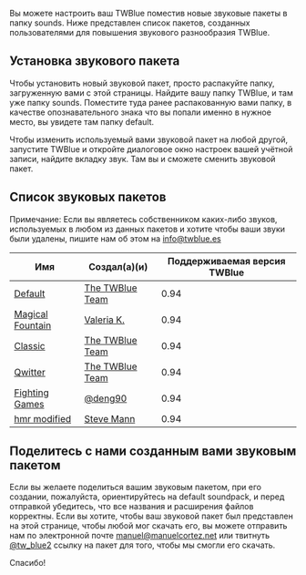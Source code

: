 <!-- 
.. title: Звуковые пакеты для TWBlue
.. slug: soundpacks
.. date: 2016-10-03 05:09:19 UTC-05:00
.. tags: 
.. category: 
.. link: 
.. description: 
.. type: text
-->

Вы можете настроить ваш TWBlue поместив новые звуковые пакеты в папку sounds. Ниже представлен список пакетов, созданных пользователями для повышения звукового разнообразия TWBlue.

Установка звукового пакета
----------------------

Чтобы установить новый звуковой пакет, просто распакуйте папку, загруженную вами с этой страницы. Найдите вашу папку TWBlue, и там уже папку sounds. Поместите туда ранее распакованную вами папку, в качестве опознавательного знака что вы попали именно в нужное место, вы увидете там папку default.

Чтобы изменить используемый вами звуковой пакет на любой другой, запустите TWBlue и откройте диалоговое окно настроек вашей учётной записи, найдите вкладку звук. Там вы и сможете сменить звуковой пакет.

Список звуковых пакетов
----------------------------

Примечание: Если вы являетесь собственником каких-либо звуков, используемых в любом из данных пакетов и хотите чтобы ваши звуки были удалены, пишите нам об этом на <info@twblue.es>

Имя | Создал(а)(и) | Поддерживаемая версия TWBlue
  ----------------------------------------------------------------------------------------------------------| ---------------------------------------------------- | -----------------------------
[Default](https://twblue.es/extra-contents/soundpacks/default.zip) | [The TWBlue Team](https://twitter.com/tw_blue2) | 0.94
[Magical Fountain](https://twblue.es/extra-contents/soundpacks/magical-fountain.zip) | [Valeria K.](https://twitter.com/CherryLumina) | 0.94
[Classic](https://twblue.es/extra-contents/soundpacks/magical-fountain.zip) | [The TWBlue Team](https://twitter.com/tw_blue2) | 0.94
[Qwitter](https://twblue.es/extra-contents/soundpacks/qwitter.zip) | [The TWBlue Team](https://twitter.com/tw_blue2) | 0.94
[Fighting Games](https://twblue.es/extra-contents/soundpacks/fighting-games.zip) | [@deng90](https://twitter.com/deng90) | 0.94
[hmr modified](https://twblue.es/extra-contents/soundpacks/hmr-modified.zip) | [Steve Mann](https://twitter.com/maerlynofmiria) | 0.94

Поделитесь с нами созданным вами звуковым пакетом
----------------------

Если вы желаете поделиться вашим звуковым пакетом, при его создании, пожалуйста, ориентируйтесь на default soundpack, и перед отправкой убедитесь, что все названия и расширения файлов корректны. Если вы хотите, чтобы ваш звуковой пакет был представлен на этой странице, чтобы любой мог скачать его, вы можете отправить нам по электронной почте <manuel@manuelcortez.net> или твитнуть [@tw\_blue2](https://twitter.com/tw_blue2) ссылку на пакет для того, чтобы мы смогли его скачать.

Спасибо!
